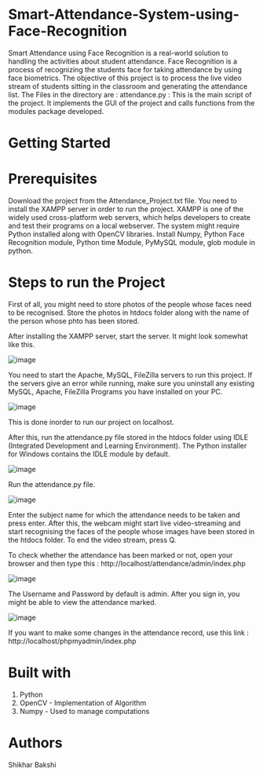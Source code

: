 # Smart-Attendance-System-using-Face-Recognition
Smart Attendance using Face Recognition is a real-world solution to handling the activities about student attendance. Face Recognition is a process of recognizing the students face for taking attendance by using face biometrics. The objective of this project is to process the live video stream of students sitting in the classroom and generating the attendance list. 
The Files in the directory are :
attendance.py : This is the main script of the project. It implements the GUI of the project and calls functions from the modules package developed.
# Getting Started
# Prerequisites
Download the project from the Attendance_Project.txt file. You need to install the XAMPP server in order to run the project. XAMPP is one of the widely used cross-platform web servers, which helps developers to create and test their programs on a local webserver. The system might require Python installed along with OpenCV libraries. Install Numpy, Python Face Recognition module, Python time Module, PyMySQL module, glob module in python.

# Steps to run the Project

First of all, you might need to store photos of the people whose faces need to be recognised. Store the photos in htdocs folder along with the name of the person whose phto has been stored.

After installing the XAMPP server, start the server. It might look somewhat like this.

![image](https://user-images.githubusercontent.com/87305411/171987207-1dc682e6-b7d5-4b89-b3b6-25adb84f671b.png)


You need to start the Apache, MySQL, FileZilla servers to run this project. If the servers give an error while running, make sure you uninstall any existing MySQL, Apache, FileZilla Programs you have installed on your PC.

![image](https://user-images.githubusercontent.com/87305411/171987323-fe69a54a-c478-4d69-8298-cc8c6c63cdd6.png)

This is done inorder to run our project on localhost.

After this, run the attendance.py file stored in the htdocs folder using IDLE (Integrated Development and Learning Environment). The Python installer for Windows contains the IDLE module by default.

![image](https://user-images.githubusercontent.com/87305411/171987668-6adff6de-ba07-4ef0-8fbb-564c8c946ed3.png)

Run the attendance.py file. 

![image](https://user-images.githubusercontent.com/87305411/171987781-5b77dbc8-da6a-4390-99d0-3875e4aabf16.png)

Enter the subject name for which the attendance needs to be taken and press enter. After this, the webcam might start live video-streaming and start recognising the faces of the people whose images have been stored in the htdocs folder. To end the video stream, press Q.

To check whether the attendance has been marked or not, open your browser and then type this : 
http://localhost/attendance/admin/index.php

![image](https://user-images.githubusercontent.com/87305411/171987987-540d2104-7453-46e2-9238-0136f66cb50c.png)

The Username and Password by default is admin. After you sign in, you might be able to view the attendance marked.

![image](https://user-images.githubusercontent.com/87305411/171988032-0383427a-72ae-4ac1-819b-115b5a135776.png)

If you want to make some changes in the attendance record, use this link : 
http://localhost/phpmyadmin/index.php

# Built with
1) Python
2) OpenCV - Implementation of Algorithm
3) Numpy - Used to manage computations

# Authors
Shikhar Bakshi
